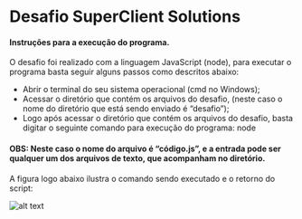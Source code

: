 <h1>Desafio SuperClient Solutions</h1>

<h4>Instruções para a execução do programa.</h4>

<p>O desafio foi realizado com a linguagem JavaScript (node), para executar o programa basta seguir alguns passos como descritos abaixo:</p>

<ul>
  <li>Abrir o terminal do seu sistema operacional (cmd no Windows);</li>

  <li>Acessar o diretório que contém os arquivos do desafio, (neste caso o nome do diretório que está sendo enviado é “desafio”);</li>

  <li>Logo após acessar o diretório que contém os arquivos do desafio, basta digitar o seguinte comando para execução do programa: node <nome do arquivo.js> <nome da entrada.txt> </li>
</ul>
<h4>OBS: Neste caso o nome do arquivo é “código.js”, e a entrada pode ser qualquer um dos arquivos de texto, que acompanham no diretório.</h4>

A figura logo abaixo ilustra o comando sendo executado e o retorno do script:

![alt text](http://url/to/img.png)
